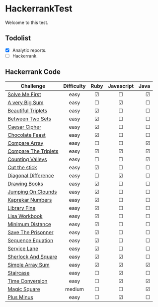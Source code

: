 # HackerrankTest
 Welcome to this test.

## Todolist

- [x] Analytic reports.
- [ ] Hackerrank.

## Hackerrank Code

| Challenge                                                                                       | Difficulty    |          Ruby         |       Javascript      |          Java         |
| ----------------------------------------------------------------------------------------------- |:-------------:|:---------------------:|:---------------------:|----------------------:|
| [Solve Me First](https://www.hackerrank.com/challenges/solve-me-first/problem)                  |    easy       |        &#9745;        |        &#9744;        |       &#9745;         |
| [A very Big Sum](https://www.hackerrank.com/challenges/a-very-big-sum/problem)                  |    easy       |        &#9744;        |        &#9745;        |       &#9744;         |
| [Beautiful Triplets](https://www.hackerrank.com/challenges/solve-me-first/problem)              |    easy       |        &#9745;        |        &#9744;        |       &#9744;         |
| [Between Two Sets](https://www.hackerrank.com/challenges/solve-me-first/problem)                |    easy       |        &#9745;        |        &#9744;        |       &#9744;         |
| [Caesar Cipher](https://www.hackerrank.com/challenges/solve-me-first/problem)                   |    easy       |        &#9745;        |        &#9744;        |       &#9744;         |
| [Chocolate Feast](https://www.hackerrank.com/challenges/solve-me-first/problem)                 |    easy       |        &#9745;        |        &#9744;        |       &#9744;         |
| [Compare Array](https://www.hackerrank.com/challenges/solve-me-first/problem)                   |    easy       |        &#9744;        |        &#9744;        |       &#9745;         |
| [Compare The Triplets](https://www.hackerrank.com/challenges/compare-the-triplets/problem)      |    easy       |        &#9745;        |        &#9745;        |       &#9745;         |
| [Counting Valleys](https://www.hackerrank.com/challenges/solve-me-first/problem)                |    easy       |        &#9744;        |        &#9744;        |       &#9745;         |
| [Cut the stick](https://www.hackerrank.com/challenges/solve-me-first/problem)                   |    easy       |        &#9745;        |        &#9744;        |       &#9744;         |
| [Diagonal Difference](https://www.hackerrank.com/challenges/diagonal-difference/problem)        |    easy       |        &#9744;        |        &#9745;        |       &#9744;         |
| [Drawing Books](https://www.hackerrank.com/challenges/solve-me-first/problem)                   |    easy       |        &#9745;        |        &#9744;        |       &#9744;         |
| [Jumping On Clounds](https://www.hackerrank.com/challenges/solve-me-first/problem)              |    easy       |        &#9745;        |        &#9744;        |       &#9744;         |
| [Kaprekar Numbers](https://www.hackerrank.com/challenges/solve-me-first/problem)                |    easy       |        &#9745;        |        &#9744;        |       &#9744;         |
| [Library Fine](https://www.hackerrank.com/challenges/solve-me-first/problem)                    |    easy       |        &#9745;        |        &#9744;        |       &#9744;         |
| [Lisa Workbook](https://www.hackerrank.com/challenges/solve-me-first/problem)                   |    easy       |        &#9745;        |        &#9744;        |       &#9744;         |
| [Minimum Distance](https://www.hackerrank.com/challenges/solve-me-first/problem)                |    easy       |        &#9745;        |        &#9744;        |       &#9744;         |
| [Save The Prisonner](https://www.hackerrank.com/challenges/solve-me-first/problem)              |    easy       |        &#9745;        |        &#9744;        |       &#9744;         |
| [Sequence Equation](https://www.hackerrank.com/challenges/solve-me-first/problem)               |    easy       |        &#9745;        |        &#9744;        |       &#9744;         |
| [Service Lane](https://www.hackerrank.com/challenges/solve-me-first/problem)                    |    easy       |        &#9745;        |        &#9744;        |       &#9744;         |
| [Sherlock And Square](https://www.hackerrank.com/challenges/solve-me-first/problem)             |    easy       |        &#9745;        |        &#9745;        |       &#9744;         |
| [Simple Array Sum](https://www.hackerrank.com/challenges/simple-array-sum/problem)              |    easy       |        &#9745;        |        &#9745;        |       &#9745;         |
| [Staircase](https://www.hackerrank.com/challenges/staircase/problem)                            |    easy       |        &#9744;        |        &#9745;        |       &#9744;         |
| [Time Conversion](https://www.hackerrank.com/challenges/staircase/problem)                      |    easy       |        &#9744;        |        &#9745;        |       &#9745;         |
| [Magic Square](https://www.hackerrank.com/challenges/staircase/problem)                         |    medium     |        &#9744;        |        &#9744;        |       &#9745;         |
| [Plus Minus](https://www.hackerrank.com/challenges/plus-minus/problem)                          |    easy       |        &#9744;        |        &#9745;        |       &#9744;         |

